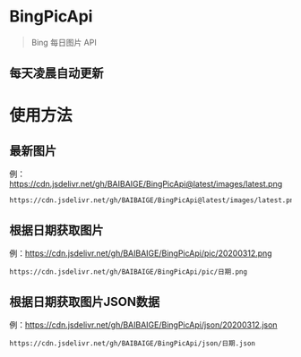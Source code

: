 # BingPicApi
> Bing 每日图片 API
## 每天凌晨自动更新

# 使用方法

## 最新图片
例：https://cdn.jsdelivr.net/gh/BAIBAIGE/BingPicApi@latest/images/latest.png
```
https://cdn.jsdelivr.net/gh/BAIBAIGE/BingPicApi@latest/images/latest.png
```

## 根据日期获取图片
例：https://cdn.jsdelivr.net/gh/BAIBAIGE/BingPicApi/pic/20200312.png
```
https://cdn.jsdelivr.net/gh/BAIBAIGE/BingPicApi/pic/日期.png
```

## 根据日期获取图片JSON数据
例：https://cdn.jsdelivr.net/gh/BAIBAIGE/BingPicApi/json/20200312.json
```
https://cdn.jsdelivr.net/gh/BAIBAIGE/BingPicApi/json/日期.json
```
